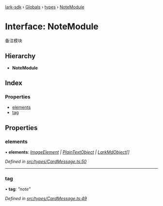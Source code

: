 [lark-sdk](../README.md) › [Globals](../globals.md) › [types](../modules/types.md) › [NoteModule](types.notemodule.md)

# Interface: NoteModule

备注模块

## Hierarchy

* **NoteModule**

## Index

### Properties

* [elements](types.notemodule.md#elements)
* [tag](types.notemodule.md#tag)

## Properties

###  elements

• **elements**: *[ImageElement](types.imageelement.md) | [PlainTextObject](types.plaintextobject.md) | [LarkMdObject](types.larkmdobject.md)[]*

*Defined in [src/types/CardMessage.ts:50](https://github.com/TbhT/lark-sdk/blob/e3605bb/src/types/CardMessage.ts#L50)*

___

###  tag

• **tag**: *"note"*

*Defined in [src/types/CardMessage.ts:49](https://github.com/TbhT/lark-sdk/blob/e3605bb/src/types/CardMessage.ts#L49)*
